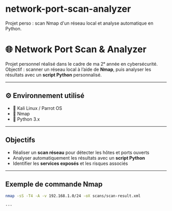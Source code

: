 # network-port-scan-analyzer
Projet perso : scan Nmap d'un réseau local et analyse automatique en Python.
# 🌐 Network Port Scan & Analyzer

Projet personnel réalisé dans le cadre de ma 2ᵉ année en cybersécurité.  
Objectif : scanner un réseau local à l’aide de **Nmap**, puis analyser les résultats avec un **script Python** personnalisé.

---

## ⚙️ Environnement utilisé

- 🐧 Kali Linux / Parrot OS
- 🔎 Nmap
- 🐍 Python 3.x

---

## Objectifs

- Réaliser un **scan réseau** pour détecter les hôtes et ports ouverts
- Analyser automatiquement les résultats avec un **script Python**
- Identifier les **services exposés** et les risques associés

---

## Exemple de commande Nmap

```bash
nmap -sS -T4 -A -v 192.168.1.0/24 -oX scans/scan-result.xml

---
